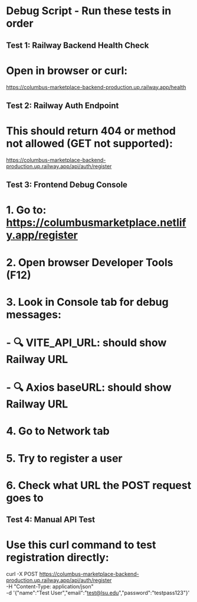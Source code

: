 # Debug Script - Run these tests in order

## Test 1: Railway Backend Health Check
# Open in browser or curl:
https://columbus-marketplace-backend-production.up.railway.app/health

## Test 2: Railway Auth Endpoint 
# This should return 404 or method not allowed (GET not supported):
https://columbus-marketplace-backend-production.up.railway.app/api/auth/register

## Test 3: Frontend Debug Console
# 1. Go to: https://columbusmarketplace.netlify.app/register
# 2. Open browser Developer Tools (F12)
# 3. Look in Console tab for debug messages:
#    - 🔍 VITE_API_URL: should show Railway URL
#    - 🔍 Axios baseURL: should show Railway URL
# 4. Go to Network tab
# 5. Try to register a user
# 6. Check what URL the POST request goes to

## Test 4: Manual API Test
# Use this curl command to test registration directly:
curl -X POST https://columbus-marketplace-backend-production.up.railway.app/api/auth/register \
  -H "Content-Type: application/json" \
  -d '{"name":"Test User","email":"test@lsu.edu","password":"testpass123"}'
